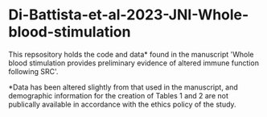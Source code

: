 # Di-Battista-et-al-2023-JNI-Whole-blood-stimulation

This repsository holds the code and data* found in the manuscript 'Whole blood stimulation provides preliminary evidence of altered immune function following SRC'. 

*Data has been altered slightly from that used in the manuscript, and  demographic information for the creation of Tables 1 and 2 are not publically available in accordance with the ethics policy of the study. 

